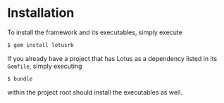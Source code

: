# Installation

To install the framework and its executables, simply execute

```bash
$ gem install lotusrb
```

If you already have a project that has Lotus as a dependency listed in its
`Gemfile`, simply executing

```bash
$ bundle
```

within the project root should install the executables as well.
